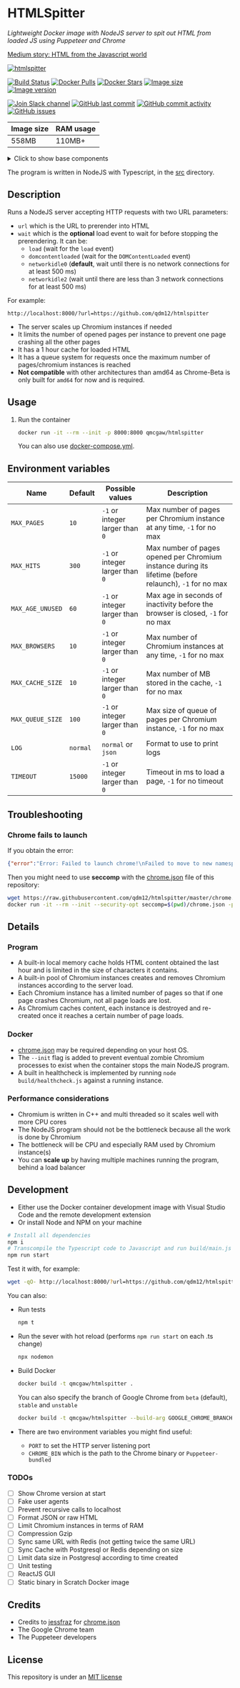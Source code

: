 # HTMLSpitter

*Lightweight Docker image with NodeJS server to spit out HTML from loaded JS using Puppeteer and Chrome*

[Medium story: HTML from the Javascript world](https://medium.com/@quentin.mcgaw/html-from-the-javascript-world-c536f88d51df)

[![htmlspitter](https://github.com/qdm12/htmlspitter/raw/master/title.png)](https://hub.docker.com/r/qmcgaw/htmlspitter)

[![Build Status](https://travis-ci.org/qdm12/htmlspitter.svg?branch=master)](https://travis-ci.org/qdm12/htmlspitter)
[![Docker Pulls](https://img.shields.io/docker/pulls/qmcgaw/htmlspitter.svg)](https://hub.docker.com/r/qmcgaw/htmlspitter)
[![Docker Stars](https://img.shields.io/docker/stars/qmcgaw/htmlspitter.svg)](https://hub.docker.com/r/qmcgaw/htmlspitter)
[![Image size](https://images.microbadger.com/badges/image/qmcgaw/htmlspitter.svg)](https://microbadger.com/images/qmcgaw/htmlspitter)
[![Image version](https://images.microbadger.com/badges/version/qmcgaw/htmlspitter.svg)](https://microbadger.com/images/qmcgaw/htmlspitter)

[![Join Slack channel](https://img.shields.io/badge/slack-@qdm12-yellow.svg?logo=slack)](https://join.slack.com/t/qdm12/shared_invite/enQtOTE0NjcxNTM1ODc5LTYyZmVlOTM3MGI4ZWU0YmJkMjUxNmQ4ODQ2OTAwYzMxMTlhY2Q1MWQyOWUyNjc2ODliNjFjMDUxNWNmNzk5MDk)
[![GitHub last commit](https://img.shields.io/github/last-commit/qdm12/htmlspitter.svg)](https://github.com/qdm12/htmlspitter/issues)
[![GitHub commit activity](https://img.shields.io/github/commit-activity/y/qdm12/htmlspitter.svg)](https://github.com/qdm12/htmlspitter/issues)
[![GitHub issues](https://img.shields.io/github/issues/qdm12/htmlspitter.svg)](https://github.com/qdm12/htmlspitter/issues)

| Image size | RAM usage |
| --- | --- |
| 558MB | 110MB+ |

<details><summary>Click to show base components</summary><p>

- [node:13.2-buster-slim](https://hub.docker.com/_/node/)
- [Google Chrome 79 Beta](https://www.ubuntuupdates.org/package/google_chrome/stable/main/base/google-chrome-beta)
- [Puppeteer v2.00](https://github.com/GoogleChrome/puppeteer/releases/tag/v2.0.0)

</p></details>

The program is written in NodeJS with Typescript, in the [src](src) directory.

## Description

Runs a NodeJS server accepting HTTP requests with two URL parameters:

- `url` which is the URL to prerender into HTML
- `wait` which is the **optional** load event to wait for before stopping the prerendering. It can be:
    - `load` (wait for the `load` event)
    - `domcontentloaded` (wait for the `DOMContentLoaded` event)
    - `networkidle0` (**default**, wait until there is no network connections for at least 500 ms)
    - `networkidle2` (wait until there are less than 3 network connections for at least 500 ms)

For example:

```
http://localhost:8000/?url=https://github.com/qdm12/htmlspitter
```

- The server scales up Chromium instances if needed
- It limits the number of opened pages per instance to prevent one page crashing all the other pages
- It has a 1 hour cache for loaded HTML
- It has a queue system for requests once the maximum number of pages/chromium instances is reached
- **Not compatible** with other architectures than amd64 as Chrome-Beta is only built for `amd64` for now and is required.

## Usage

1. Run the container

    ```sh
    docker run -it --rm --init -p 8000:8000 qmcgaw/htmlspitter
    ```

    You can also use [docker-compose.yml](https://github.com/qdm12/htmlspitter/blob/master/docker-compose.yml).

## Environment variables

| Name | Default | Possible values | Description |
| --- | --- | --- | --- |
| `MAX_PAGES` | `10` | `-1` or integer larger than `0` | Max number of pages per Chromium instance at any time, `-1` for no max |
| `MAX_HITS` | `300` | `-1` or  integer larger than `0` | Max number of pages opened per Chromium instance during its lifetime (before relaunch), `-1` for no max |
| `MAX_AGE_UNUSED` | `60` | `-1` or integer larger than `0` | Max age in seconds of inactivity before the browser is closed, `-1` for no max |
| `MAX_BROWSERS` | `10` | `-1` or integer larger than `0` | Max number of Chromium instances at any time, `-1` for no max |
| `MAX_CACHE_SIZE` | `10` | `-1` or integer larger than `0` | Max number of MB stored in the cache, `-1` for no max |
| `MAX_QUEUE_SIZE` | `100` | `-1` or integer larger than `0` | Max size of queue of pages per Chromium instance, `-1` for no max |
| `LOG` | `normal` | `normal` or `json` | Format to use to print logs |
| `TIMEOUT` | `15000`  | `-1` or integer larger than `0` | Timeout in ms to load a page, `-1` for no timeout |

## Troubleshooting

### Chrome fails to launch

If you obtain the error:

```json
{"error":"Error: Failed to launch chrome!\nFailed to move to new namespace: PID namespaces supported, Network namespace supported, but failed: errno = Operation not permitted\n\n\nTROUBLESHOOTING: https://github.com/GoogleChrome/puppeteer/blob/master/docs/troubleshooting.md\n"}
```

Then you might need to use **seccomp** with the [chrome.json](https://github.com/qdm12/htmlspitter/blob/master/chrome.json) file of this repository:

```sh
wget https://raw.githubusercontent.com/qdm12/htmlspitter/master/chrome.json
docker run -it --rm --init --security-opt seccomp=$(pwd)/chrome.json -p 8000:8000 qmcgaw/htmlspitter
```

## Details

### Program

- A built-in local memory cache holds HTML content obtained the last hour and is limited in the size of characters it contains.
- A built-in pool of Chromium instances creates and removes Chromium instances according to the server load.
- Each Chromium instance has a limited number of pages so that if one page crashes Chromium, not all page loads are lost.
- As Chromium caches content, each instance is destroyed and re-created once it reaches a certain number of page loads.

### Docker

- [chrome.json](https://github.com/qdm12/htmlspitter/blob/master/chrome.json) may be required depending on your host OS.
- The `--init` flag is added to prevent eventual zombie Chromium processes to exist when the container stops the main NodeJS program.
- A built in healthcheck is implemented by running `node build/healthcheck.js` against a running instance.

### Performance considerations

- Chromium is written in C++ and multi threaded so it scales well with more CPU cores
- The NodeJS program should not be the bottleneck because all the work is done by Chromium
- The bottleneck will be CPU and especially RAM used by Chromium instance(s)
- You can **scale up** by having multiple machines running the program, behind a load balancer

## Development

- Either use the Docker container development image with Visual Studio Code and the remote development extension
- Or install Node and NPM on your machine

```sh
# Install all dependencies
npm i
# Transcompile the Typescript code to Javascript and run build/main.js with
npm run start
```

Test it with, for example:

```sh
wget -qO- http://localhost:8000/?url=https://github.com/qdm12/htmlspitter
```

You can also:

- Run tests

    ```sh
    npm t
    ```

- Run the sever with hot reload (performs `npm run start` on each .ts change)

    ```sh
    npx nodemon
    ```

- Build Docker

    ```sh
    docker build -t qmcgaw/htmlspitter .
    ```

    You can also specify the branch of Google Chrome from `beta` (default), `stable` and `unstable`

    ```sh
    docker build -t qmcgaw/htmlspitter --build-arg GOOGLE_CHROME_BRANCH=unstable
    ```

- There are two environment variables you might find useful:
    - `PORT` to set the HTTP server listening port
    - `CHROME_BIN` which is the path to the Chrome binary or `Puppeteer-bundled`

### TODOs

- [ ] Show Chrome version at start
- [ ] Fake user agents
- [ ] Prevent recursive calls to localhost
- [ ] Format JSON or raw HTML
- [ ] Limit Chromium instances in terms of RAM
- [ ] Compression Gzip
- [ ] Sync same URL with Redis (not getting twice the same URL)
- [ ] Sync Cache with Postgresql or Redis depending on size
- [ ] Limit data size in Postgresql according to time created
- [ ] Unit testing
- [ ] ReactJS GUI
- [ ] Static binary in Scratch Docker image

## Credits

- Credits to [jessfraz](https://github.com/jessfraz) for [chrome.json](chrome.json)
- The Google Chrome team
- The Puppeteer developers

## License

This repository is under an [MIT license](https://github.com/qdm12/htmlspitter/master/license)
